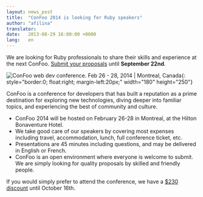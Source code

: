 ```yaml
---
layout: news_post
title:  "ConFoo 2014 is looking for Ruby speakers"
author: "afilina"
translator:
date:   2013-08-29 16:00:00 +0000
lang:   en
---
```


We are looking for Ruby professionals to share their skills and experience at
the next ConFoo. [Submit your proposals][1] until **September 22nd**.

![ConFoo web dev conference. Feb 26 - 28, 2014 &#124; Montreal, Canada][logo]{: style="border:0; float:right; margin-left:20px;" width="180" height="250"}

ConFoo is a conference for developers that has built a reputation as a prime
destination for exploring new technologies, diving deeper into familiar
topics, and experiencing the best of community and culture.

 * ConFoo 2014 will be hosted on February 26-28 in Montreal, at the Hilton
   Bonaventure Hotel.
 * We take good care of our speakers by covering most expenses including
   travel, accommodation, lunch, full conference ticket, etc.
 * Presentations are 45 minutes including questions, and may be delivered in
   English or French.
 * ConFoo is an open environment where everyone is welcome to submit. We are
   simply looking for quality proposals by skilled and friendly people.

If you would simply prefer to attend the conference, we have a
[$230 discount][2] until October 16th.



[logo]: http://confoo.ca/images/propaganda/2014/en/t-ruby.gif
[1]: http://confoo.ca/en/call-for-papers
[2]: http://confoo.ca/en/register

